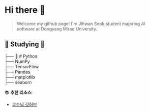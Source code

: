 # Hi there 👋
>Welcome my github page!
>I'm Jihwan Seok,student majoring AI software at Dongyang Mirae University.
  
  
  ## 📖 Studying 📖  
├── 🐍 # Python    
      ├── NumPy  
      ├── TensorFlow  
      ├── Pandas  
      ├── matplotlib  
      ├── seaborn  



📚 **추천 리소스**:  
- [교수님 깃허브](https://github.com/ai7dnn)
   
